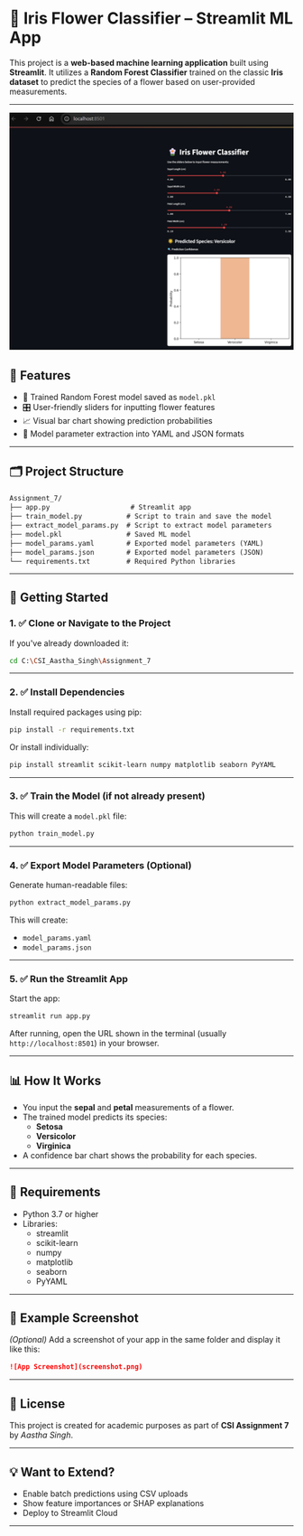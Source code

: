 # 🌼 Iris Flower Classifier – Streamlit ML App

This project is a **web-based machine learning application** built using **Streamlit**. It utilizes a **Random Forest Classifier** trained on the classic **Iris dataset** to predict the species of a flower based on user-provided measurements.

---
![alt text](image.png)
## 📌 Features

- 🧠 Trained Random Forest model saved as `model.pkl`
- 🎛️ User-friendly sliders for inputting flower features
- 📈 Visual bar chart showing prediction probabilities
- 📄 Model parameter extraction into YAML and JSON formats

---

## 🗂️ Project Structure

```
Assignment_7/
├── app.py                    # Streamlit app
├── train_model.py           # Script to train and save the model
├── extract_model_params.py  # Script to extract model parameters
├── model.pkl                # Saved ML model
├── model_params.yaml        # Exported model parameters (YAML)
├── model_params.json        # Exported model parameters (JSON)
└── requirements.txt         # Required Python libraries
```

---

## 🚀 Getting Started

### 1. ✅ Clone or Navigate to the Project

If you've already downloaded it:

```bash
cd C:\CSI_Aastha_Singh\Assignment_7
```

---

### 2. ✅ Install Dependencies

Install required packages using pip:

```bash
pip install -r requirements.txt
```

Or install individually:

```bash
pip install streamlit scikit-learn numpy matplotlib seaborn PyYAML
```

---

### 3. ✅ Train the Model (if not already present)

This will create a `model.pkl` file:

```bash
python train_model.py
```

---

### 4. ✅ Export Model Parameters (Optional)

Generate human-readable files:

```bash
python extract_model_params.py
```

This will create:
- `model_params.yaml`
- `model_params.json`

---

### 5. ✅ Run the Streamlit App

Start the app:

```bash
streamlit run app.py
```

After running, open the URL shown in the terminal (usually `http://localhost:8501`) in your browser.

---

## 📊 How It Works

- You input the **sepal** and **petal** measurements of a flower.
- The trained model predicts its species:
  - **Setosa**
  - **Versicolor**
  - **Virginica**
- A confidence bar chart shows the probability for each species.

---

## 🔧 Requirements

- Python 3.7 or higher
- Libraries:
  - streamlit
  - scikit-learn
  - numpy
  - matplotlib
  - seaborn
  - PyYAML

---

## 📸 Example Screenshot

*(Optional)* Add a screenshot of your app in the same folder and display it like this:

```markdown
![App Screenshot](screenshot.png)
```

---

## 📖 License

This project is created for academic purposes as part of **CSI Assignment 7** by *Aastha Singh*.

---

## 💡 Want to Extend?

- Enable batch predictions using CSV uploads
- Show feature importances or SHAP explanations
- Deploy to Streamlit Cloud

---
